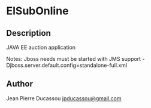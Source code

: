 ElSubOnline
=============================

Description
-----------------------------
JAVA EE auction application

Notes:
Jboss needs must be started with JMS support
-Djboss.server.default.config=standalone-full.xml

Author
----------------------------
Jean Pierre Ducassou <jpducassou@gmail.com>

